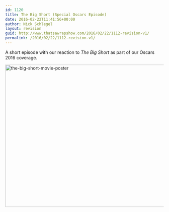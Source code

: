 ```yaml
---
id: 1120
title: The Big Short (Special Oscars Episode)
date: 2016-02-22T11:41:56+00:00
author: Nick Schlegel
layout: revision
guid: http://www.thatsawrapshow.com/2016/02/22/1112-revision-v1/
permalink: /2016/02/22/1112-revision-v1/
---
```

A short episode with our reaction to _The Big Short_ as part of our Oscars 2016 coverage.

<a href="http://www.thatsawrapshow.com/wp-content/uploads/2016/02/the-big-short-movie-poster.png" rel="attachment wp-att-1119"><img class="aligncenter  wp-image-1119" src="http://www.thatsawrapshow.com/wp-content/uploads/2016/02/the-big-short-movie-poster.png" alt="the-big-short-movie-poster" width="639" height="452" srcset="http://www.thatsawrapshow.com/wp-content/uploads/2016/02/the-big-short-movie-poster.png 639w, http://www.thatsawrapshow.com/wp-content/uploads/2016/02/the-big-short-movie-poster-300x212.png 300w, http://www.thatsawrapshow.com/wp-content/uploads/2016/02/the-big-short-movie-poster-600x424.png 600w" sizes="(max-width: 639px) 100vw, 639px" /></a>
